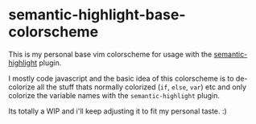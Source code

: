 # semantic-highlight-base-colorscheme
This is my personal base vim colorscheme for usage with the [semantic-highlight](https://github.com/jaxbot/semantic-highlight.vim) plugin.

I mostly code javascript and the basic idea of this colorscheme is to de-colorize all the stuff thats normally colorized (`if`, `else`, `var`) etc and only colorize the variable names with the `semantic-highlight` plugin.

Its totally a WIP and i'll keep adjusting it to fit my personal taste. :)
